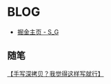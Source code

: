 # BLOG

* [掘金主页 - S_G](https://juejin.cn/user/4068654063295581)

## 随笔

[【手写深拷贝？我觉得这样写就行】](https://github.com/HardenSG/blog/issues/1)
